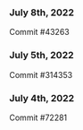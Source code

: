 ### July 8th, 2022

Commit #43263

### July 5th, 2022

Commit #314353


### July 4th, 2022

Commit #72281
